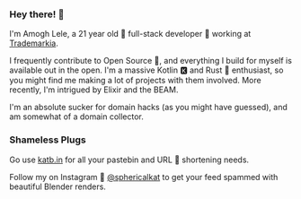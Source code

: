 ### Hey there! 👋
I'm Amogh Lele, a 21 year old 🚀 full-stack developer 🔨 working at [Trademarkia](https://trdemarkia.com).

I frequently contribute to Open Source 🌿, and everything I build for myself is available out in the open. 
I'm a massive Kotlin 🅺 and Rust 🦀 enthusiast, so you might find me making a lot of projects with them involved.
More recently, I'm intrigued by Elixir and the BEAM.

I'm an absolute sucker for domain hacks (as you might have guessed), and am somewhat of a domain collector.

### Shameless Plugs
Go use [katb.in](https://katb.in) for all your pastebin and URL 🔗 shortening needs.

Follow my on Instagram 🎨 [@sphericalkat](https://www.instagram.com/sphericalkat/) to get your feed spammed with beautiful Blender renders.
